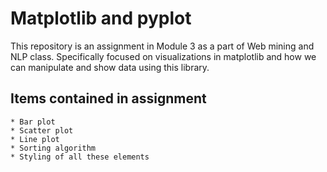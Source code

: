 # Matplotlib and pyplot

This repository is an assignment in Module 3 as a part of Web mining and NLP class. Specifically focused on visualizations in matplotlib and how we can manipulate and show data using this library.

## Items contained in assignment
    * Bar plot
    * Scatter plot
    * Line plot
    * Sorting algorithm
    * Styling of all these elements
